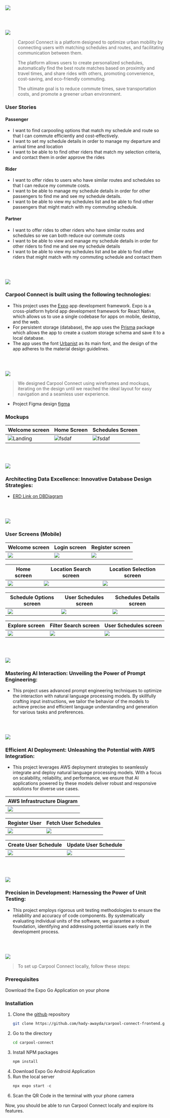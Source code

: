 <img src="./readme/title1.svg"/>

<br><br>

<!-- project philosophy -->
<img src="./readme/title2.svg"/>

> Carpool Connect is a platform designed to optimize urban mobility by connecting users with matching schedules and routes, and facilitating communication between them.
>
>  The platform allows users to create personalized schedules, automatically find the best route matches based on proximity and travel times, and share rides with others, promoting convenience, cost-saving, and eco-friendly commuting.
>
> The ultimate goal is to reduce commute times, save transportation costs, and promote a greener urban environment.

### User Stories

#### Passenger
- I want to find carpooling options that match my schedule and route so that I can commute efficiently and cost-effectively.
- I want to set my schedule details in order to manage my departure and arrival time and location
- I want to be able to to find other riders that match my selection criteria, and contact them in order approve the rides

#### Rider
- I want to offer rides to users who have similar routes and schedules so that I can reduce my commute costs.
- I want to be able to manage my schedule details in order for other passengers to find me and see my schedule details.
- I want to be able to view my schedules list and be able to find other passengers that might match with my commuting schedule.

#### Partner
- I want to offer rides to other riders who have similar routes and schedules so we can both reduce our commute costs
- I want to be able to view and manage my schedule details in order for other riders to find me and see my schedule details
- I want to be able to view my schedules list and be able to find other riders that might match with my commuting schedule and contact them

<br><br>

<!-- Tech stack -->
<img src="./readme/title3.svg"/>

### Carpool Connect is built using the following technologies:

- This project uses the [Expo](https://expo.dev/) app development framework. Expo is a cross-platform hybrid app development framework for React Native, which allows us to use a single codebase for apps on mobile, desktop, and the web.
- For persistent storage (database), the app uses the [Prisma](https://prisma.io//) package which allows the app to create a custom storage schema and save it to a local database.
- The app uses the font [Urbanist](https://fonts.google.com/specimen/Urbanist) as its main font, and the design of the app adheres to the material design guidelines.

<br><br>

<!-- UI UX -->
<img src="./readme/title4.svg"/>

> We designed Carpool Connect using wireframes and mockups, iterating on the design until we reached the ideal layout for easy navigation and a seamless user experience.

- Project Figma design [figma](https://www.figma.com/design/6up6johu37cvuuxxrolCZ7/Carpool-Connect?node-id=43-376&t=IqZBGPF3xN6uBLip-1)

### Mockups

| Welcome screen                            | Home Screen                           | Schedules Screen                      |
| --------------------------------------- | ------------------------------------- | ------------------------------------- |
| ![Landing](./readme/demo/welcome.jpg) | ![fsdaf](./readme/demo/home.jpg) | ![fsdaf](./readme/demo/schedules_list.jpg) |

<br><br>

<!-- Database Design -->
<img src="./readme/title5.svg"/>

### Architecting Data Excellence: Innovative Database Design Strategies:

- [ERD Link on DBDiagram](https://dbdiagram.io/d/Carpool-Connect-66d7b85feef7e08f0e9a5b64)

<br><br>

<!-- Implementation -->
<img src="./readme/title6.svg"/>

### User Screens (Mobile)

| Welcome screen                            | Login screen                            | Register screen                         | 
| ----------------------------------------- | --------------------------------------- | --------------------------------------- |
| <img src="./readme/screens/welcome.jpg"/> | <img src="./readme/screens/login.jpg"/> | <img src="./readme/demo/register.jpg"/>|

| Home screen                               | Location Search screen                  | Location Selection screen               |
| ----------------------------------------- | --------------------------------------- | --------------------------------------- |
| <img src="./readme/screens/home.jpg"/>    | <img src="./readme/screens/location-search.jpg"/>  | <img src="./readme/screens/destination-select.jpg"/>|

| Schedule Options screen                   | User Schedules screen                   | Schedules Details screen                |
| ----------------------------------------- | --------------------------------------- | --------------------------------------- |
| <img src="./readme/screens/setting-time.jpg"/> | <img src="./readme/screens/schedules_list.jpg"/> | <img src="./readme/screens/schedule-details1.jpg"/> |

| Explore screen                            | Filter Search screen                    | User Schedules screen                   |
| ----------------------------------------- | --------------------------------------- | --------------------------------------- |
| <img src="./readme/screens/explore.jpg"/> | <img src="./readme/screens/filter-schedules.jpg"/>  | <img src="./readme/screens/schedule-details2.jpg"/> |

<br><br>

<!-- Prompt Engineering -->
<img src="./readme/title7.svg"/>

### Mastering AI Interaction: Unveiling the Power of Prompt Engineering:

- This project uses advanced prompt engineering techniques to optimize the interaction with natural language processing models. By skillfully crafting input instructions, we tailor the behavior of the models to achieve precise and efficient language understanding and generation for various tasks and preferences.

<br><br>

<!-- AWS Deployment -->
<img src="./readme/title8.svg"/>

### Efficient AI Deployment: Unleashing the Potential with AWS Integration:

- This project leverages AWS deployment strategies to seamlessly integrate and deploy natural language processing models. With a focus on scalability, reliability, and performance, we ensure that AI applications powered by these models deliver robust and responsive solutions for diverse use cases.
  
|  AWS Infrastructure Diagram |
| ----------------------------------------- |
|<img src="./readme/AWS/infrastructure.png"/> |

| Register User                              | Fetch User Schedules                         |
| ------------------------------------------ | -------------------------------------------- |
| <img src="./readme/postman/postman3.png"/>      | <img src="./readme/postman/postman4.png"/>    |

| Create User Schedule                          | Update User Schedule                          |
| ----------------------------------------------| --------------------------------------------- |
| <img src="./readme/postman/postman2.png"/>    | <img src="./readme/postman/postman1.png"/>    |
 
<br><br>

<!-- Unit Testing -->
<img src="./readme/title9.svg"/>

### Precision in Development: Harnessing the Power of Unit Testing:

- This project employs rigorous unit testing methodologies to ensure the reliability and accuracy of code components. By systematically evaluating individual units of the software, we guarantee a robust foundation, identifying and addressing potential issues early in the development process.

<br><br>

<!-- How to run -->
<img src="./readme/title10.svg"/>

> To set up Carpool Connect locally, follow these steps:

### Prerequisites

Download the Expo Go Application on your phone

### Installation

1. Clone the [github](https://github.com/hady-awayda/carpool-connect-frontend.git) repository
    ```sh
   git clone https://github.com/hady-awayda/carpool-connect-frontend.git carpool-connect
   ```
3. Go to the directory
    ```sh
   cd carpool-connect
   ```
4. Install NPM packages
   ```sh
   npm install
   ```
5. Download Expo Go Android Application
6. Run the local server
   ```js
   npx expo start -c
   ```
7. Scan the QR Code in the terminal with your phone camera

Now, you should be able to run Carpool Connect locally and explore its features.
